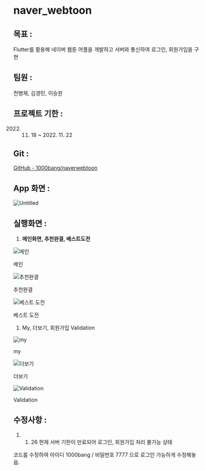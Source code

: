 # naver_webtoon

## 목표 :

Flutter를 활용해 네이버 웹툰 어플을 개발하고 서버와 통신하여 로그인, 회원가입을 구현

## 팀원 :

천병재, 김경민, 이승원 

## 프로젝트 기한 :

2022. 11. 18 ~ 2022. 11. 22


## Git :

[GitHub - 1000bang/naverwebtoon](https://github.com/1000bang/naverwebtoon)

## App 화면 :

![Untitled](https://s3-us-west-2.amazonaws.com/secure.notion-static.com/12bde219-4bb2-4542-b98a-9727616d676d/Untitled.png)

## 실행화면 :

1. **메인화면, 추천완결, 베스트도전** 

![메인](https://s3-us-west-2.amazonaws.com/secure.notion-static.com/b33090de-cc3b-4e7b-9e79-1a09801aedb2/%E1%84%86%E1%85%A6%E1%84%8B%E1%85%B5%E1%86%AB2.gif)

메인

![추천완결](https://s3-us-west-2.amazonaws.com/secure.notion-static.com/f55711d8-16ac-4290-a1ab-555b29628af1/%E1%84%8E%E1%85%AE%E1%84%8E%E1%85%A5%E1%86%AB%E1%84%8B%E1%85%AA%E1%86%AB%E1%84%80%E1%85%A7%E1%86%AF2.gif)

추천완결

![베스트 도전](https://s3-us-west-2.amazonaws.com/secure.notion-static.com/98324a21-bb63-4243-8317-5992425ce9aa/%E1%84%87%E1%85%A6%E1%84%83%E1%85%A9%E1%86%A8.gif)

베스트 도전

1. My, 더보기, 회원가입 Validation

![my](https://s3-us-west-2.amazonaws.com/secure.notion-static.com/14dbd657-ad5d-4101-b37b-21c761acd672/%E1%84%86%E1%85%A1%E1%84%8B%E1%85%B5.gif)

my

![더보기](https://s3-us-west-2.amazonaws.com/secure.notion-static.com/0d689b8b-fbd7-4dec-b816-138fe1528f61/%E1%84%83%E1%85%A5%E1%84%87%E1%85%A9%E1%84%80%E1%85%B52.gif)

더보기

![Validation](https://s3-us-west-2.amazonaws.com/secure.notion-static.com/a8b1c3be-8d85-4d5b-9c66-ef35903c20cb/%E1%84%87%E1%85%A6%E1%86%AF%E1%84%85%E1%85%B5.gif)

Validation

## 수정사항 :

1. 01. 26 현재 서버 기한이 만료되어 로그인, 회원가입 처리 불가능 상태 

코드를 수정하여 아이디 1000bang / 비밀번호 7777 으로 로그인 가능하게 수정해놓음.
